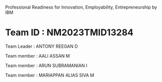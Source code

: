 
Professional Readiness for Innovation, Employability, Entrepreneurship by IBM

# Team ID : NM2023TMID13284

Team Leader : ANTONY REEGAN D 


Team member : AALI ASSAN M

Team member : ARUN SUBRAMANIAN I


Team member : MARIAPPAN ALIAS SIVA M 
